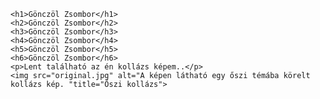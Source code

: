<!DOCTYPE html>
<html lang="hu">
<head>
    <meta charset="UTF-8">
    <meta name="viewport" content="width=device-width, initial-scale=1.0">
    <title>Zsombor oldala</title>
</head>
<body>
    
    <h1>Gönczöl Zsombor</h1>
    <h2>Gönczöl Zsombor</h2>
    <h3>Gönczöl Zsombor</h3>
    <h4>Gönczöl Zsombor</h4>
    <h5>Gönczöl Zsombor</h5>
    <h6>Gönczöl Zsombor</h6>
    <p>Lent található az én kollázs képem..</p>
    <img src="original.jpg" alt="A képen látható egy őszi témába körelt kollázs kép. "title="Őszi kollázs">
</body>
</html>
